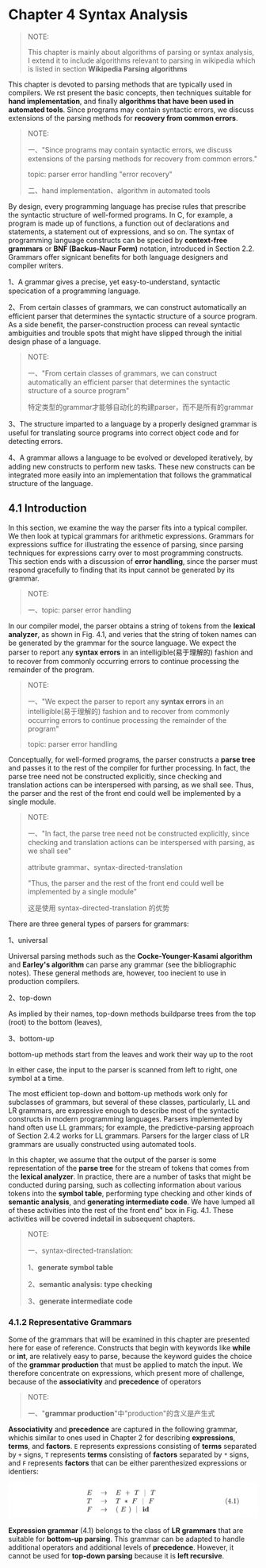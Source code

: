 # Chapter 4 Syntax Analysis

> NOTE: 
>
> This chapter is mainly about algorithms of parsing or syntax analysis, I extend it to include algorithms  relevant to parsing in wikipedia which is listed in section **Wikipedia Parsing algorithms** 

This chapter is devoted to parsing methods that are typically used in compilers. We rst present the basic concepts, then techniques suitable for **hand implementation**, and finally **algorithms that have been used in automated tools**. Since programs may contain syntactic errors, we discuss extensions of the parsing methods for **recovery from common errors**.

> NOTE:
>
> 一、"Since programs may contain syntactic errors, we discuss extensions of the parsing methods for recovery from common errors."
>
> topic: parser error handling "error recovery"
>
> 二、hand implementation、algorithm in automated tools

By design, every programming language has precise rules that prescribe the syntactic structure of well-formed programs. In C, for example, a program is made up of functions, a function out of declarations and statements, a statement out of expressions, and so on. The syntax of programming language constructs can be specied by **context-free grammars** or **BNF (Backus-Naur Form)** notation, introduced in Section 2.2. Grammars offer signicant benefits for both language designers and compiler writers.

1、A grammar gives a precise, yet easy-to-understand, syntactic specication of a programming language. 

2、From certain classes of grammars, we can construct automatically an efficient parser that determines the syntactic structure of a source program. As a side benefit, the parser-construction process can reveal syntactic ambiguities and trouble spots that might have slipped through the initial design phase of a language. 

> NOTE:
>
> 一、"From certain classes of grammars, we can construct automatically an efficient parser that determines the syntactic structure of a source program"
>
> 特定类型的grammar才能够自动化的构建parser，而不是所有的grammar

3、The structure imparted to a language by a properly designed grammar is useful for translating source programs into correct object code and for detecting errors. 

4、A grammar allows a language to be evolved or developed iteratively, by adding new constructs to perform new tasks. These new constructs can be integrated more easily into an implementation that follows the grammatical structure of the language.



## 4.1 Introduction 

In this section, we examine the way the parser fits into a typical compiler. We then look at typical grammars for arithmetic expressions. Grammars for expressions suffice for illustrating the essence of parsing, since parsing techniques for expressions carry over to most programming constructs. This section ends with a discussion of **error handling**, since the parser must respond gracefully to finding that its input cannot be generated by its grammar.

> NOTE:
>
> 一、topic: parser error handling

In our compiler model, the parser obtains a string of tokens from the **lexical analyzer**, as shown in Fig. 4.1, and veries that the string of token names can be generated by the grammar for the source language. We expect the parser to report any **syntax errors** in an intelligible(易于理解的) fashion and to recover from commonly occurring errors to continue processing the remainder of the program. 

> NOTE:
>
> 一、"We expect the parser to report any **syntax errors** in an intelligible(易于理解的) fashion and to recover from commonly occurring errors to continue processing the remainder of the program"
>
> topic: parser error handling

Conceptually, for well-formed programs, the parser constructs a **parse tree** and passes it to the rest of the compiler for further processing. In fact, the parse tree need not be constructed explicitly, since checking and translation actions can be interspersed with parsing, as we shall see. Thus, the parser and the rest of the front end could well be implemented by a single module.

> NOTE:
>
> 一、"In fact, the parse tree need not be constructed explicitly, since checking and translation actions can be interspersed with parsing, as we shall see"
>
> attribute grammar、syntax-directed-translation
>
> "Thus, the parser and the rest of the front end could well be implemented by a single module"
>
> 这是使用 syntax-directed-translation 的优势



There are three general types of parsers for grammars: 

1、universal

Universal parsing methods such as the **Cocke-Younger-Kasami algorithm** and **Earley's algorithm** can parse any grammar (see the bibliographic notes). These general methods are, however, too inecient to use in production compilers.

2、top-down

As implied by their names, top-down methods buildparse trees from the top (root) to the bottom (leaves),

3、bottom-up

bottom-up methods start from the leaves and work their way up to the root



In either case, the input to the parser is scanned from left to right, one symbol at a time.



The most efficient top-down and bottom-up methods work only for subclasses of grammars, but several of these classes, particularly, LL and LR grammars, are expressive enough to describe most of the syntactic constructs in modern programming languages. Parsers implemented by hand often use LL grammars; for example, the predictive-parsing approach of Section 2.4.2 works for LL grammars. Parsers for the larger class of LR grammars are usually constructed using automated tools. 

In this chapter, we assume that the output of the parser is some representation of the **parse tree** for the stream of tokens that comes from the **lexical analyzer**. In practice, there are a number of tasks that might be conducted during parsing, such as collecting information about various tokens into the **symbol table**, performing type checking and other kinds of **semantic analysis**, and **generating intermediate code**. We have lumped all of these activities into the rest of the front end" box in Fig. 4.1. These activities will be covered indetail in subsequent chapters.

> NOTE:
>
> 一、syntax-directed-translation:
>
> 1、**generate symbol table** 
>
> 2、**semantic analysis: type checking**
>
> 3、**generate intermediate code**



### 4.1.2 Representative Grammars 

Some of the grammars that will be examined in this chapter are presented here for ease of reference. Constructs that begin with keywords like **while** or **int**, are relatively easy to parse, because the keyword guides the choice of the **grammar production** that must be applied to match the input. We therefore concentrate on expressions, which present more of challenge, because of the **associativity** and **precedence** of operators

> NOTE:
>
> 一、"**grammar production**"中"production"的含义是产生式

**Associativity** and **precedence** are captured in the following grammar, whichis similar to ones used in Chapter 2 for describing **expressions**, **terms**, and **factors**. `E` represents expressions consisting of **terms** separated by `+` signs, `T` represents **terms** consisting of **factors** separated by `*` signs, and `F` represents **factors** that can be either parenthesized expressions or identiers:

![](./Fig-4.1-left-recursive-expression-grammar.png)

**Expression grammar** (4.1) belongs to the class of **LR grammars** that are suitable for **bottom-up parsing**. This grammar can be adapted to handle additional operators and additional levels of **precedence**. However, it cannot be used for **top-down parsing** because it is **left recursive**.
